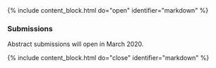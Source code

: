 <a name="submit-an-abstract"/>
<!--Important for markdown to render! Also make sure the page has a .md extension-->
{% include content_block.html do="open" identifier="markdown" %} <div markdown="1">

### Submissions

Abstract submissions will open in March 2020.


</div> {% include content_block.html do="close" identifier="markdown" %}
